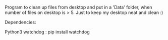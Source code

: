 Program to clean up files from desktop and put in a 'Data' folder, when number of files on desktop is > 5. Just to keep my desktop neat and clean :)

Dependencies:

Python3
watchdog : pip install watchdog
